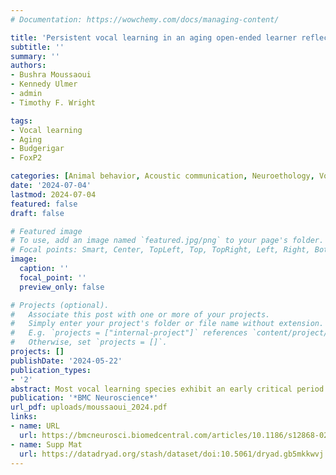 ```yaml
---
# Documentation: https://wowchemy.com/docs/managing-content/

title: 'Persistent vocal learning in an aging open-ended learner reflected in neural FoxP2 expression'
subtitle: ''
summary: ''
authors:
- Bushra Moussaoui
- Kennedy Ulmer
- admin
- Timothy F. Wright 

tags:
- Vocal learning
- Aging
- Budgerigar
- FoxP2

categories: [Animal behavior, Acoustic communication, Neuroethology, Vocal ontogeny]
date: '2024-07-04'
lastmod: 2024-07-04
featured: false
draft: false

# Featured image
# To use, add an image named `featured.jpg/png` to your page's folder.
# Focal points: Smart, Center, TopLeft, Top, TopRight, Left, Right, BottomLeft, Bottom, BottomRight.
image:
  caption: ''
  focal_point: ''
  preview_only: false

# Projects (optional).
#   Associate this post with one or more of your projects.
#   Simply enter your project's folder or file name without extension.
#   E.g. `projects = ["internal-project"]` references `content/project/deep-learning/index.md`.
#   Otherwise, set `projects = []`.
projects: []
publishDate: '2024-05-22'
publication_types: 
- '2'
abstract: Most vocal learning species exhibit an early critical period during which their vocal control neural circuitry facilitates the acquisition of new vocalizations. Some taxa, most notably humans and parrots, retain some degree of neurobehavioral plasticity throughout adulthood, but both the extent of this plasticity and the neurogenetic mechanisms underlying it remain unclear. Differential expression of the transcription factor FoxP2 in both songbird and parrot vocal control nuclei has been identified previously as a key pattern facilitating vocal learning. We hypothesize that the resilience of vocal learning to cognitive decline in open-ended learners will be reflected in an absence of age-related changes in neural FoxP2 expression. We tested this hypothesis in the budgerigar (Melopsittacus undulatus), a small gregarious parrot in which adults converge on shared call types in response to shifts in group membership. We formed novel flocks of 4 previously unfamiliar males belonging to the same age class, either “young adult” (6 mo − 1 year) or “older adult” (≥ 3 year), and then collected audio-recordings over a 20-day learning period to assess vocal learning ability. Following behavioral recording, immunohistochemistry was performed on collected neural tissue to measure FoxP2 protein expression in a parrot vocal learning center, the magnocellular nucleus of the medial striatum (MMSt), and its adjacent striatum.
publication: '*BMC Neuroscience*'
url_pdf: uploads/moussaoui_2024.pdf
links:
- name: URL
  url: https://bmcneurosci.biomedcentral.com/articles/10.1186/s12868-024-00879-8
- name: Supp Mat
  url: https://datadryad.org/stash/dataset/doi:10.5061/dryad.gb5mkkwvj  
---
```

